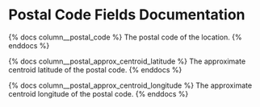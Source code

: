 # Postal Code Fields Documentation

{% docs column__postal_code %}
The postal code of the location.
{% enddocs %}

{% docs column__postal_approx_centroid_latitude %}
The approximate centroid latitude of the postal code.
{% enddocs %}

{% docs column__postal_approx_centroid_longitude %}
The approximate centroid longitude of the postal code.
{% enddocs %}
